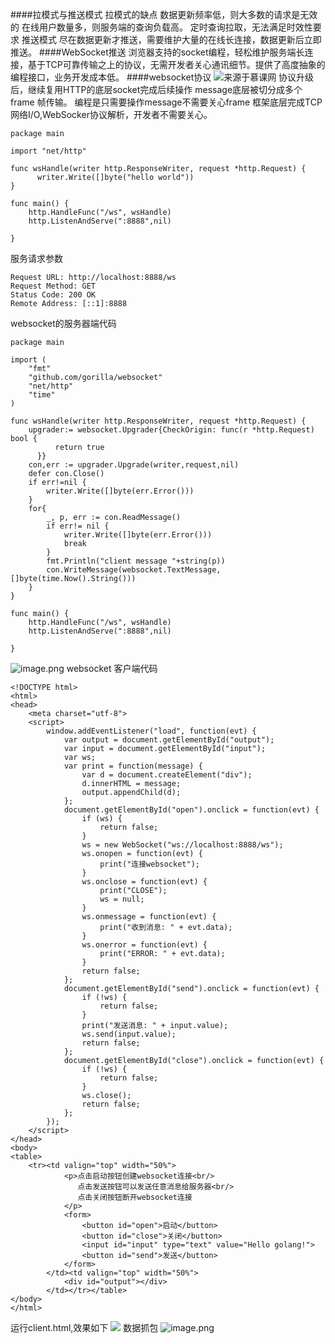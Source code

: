 ####拉模式与推送模式
拉模式的缺点 数据更新频率低，则大多数的请求是无效的
在线用户数量多，则服务端的查询负载高。
定时查询拉取，无法满足时效性要求
推送模式 尽在数据更新才推送，需要维护大量的在线长连接，数据更新后立即推送。
####WebSocket推送
浏览器支持的socket编程，轻松维护服务端长连接，基于TCP可靠传输之上的协议，无需开发者关心通讯细节。提供了高度抽象的编程接口，业务开发成本低。
####websocket协议
![来源于慕课网](https://upload-images.jianshu.io/upload_images/143845-f84d1c9c3ed8720c.png?imageMogr2/auto-orient/strip%7CimageView2/2/w/1240)
协议升级后，继续复用HTTP的底层socket完成后续操作
message底层被切分成多个frame 帧传输。
编程是只需要操作message不需要关心frame
框架底层完成TCP网络I/O,WebSocker协议解析，开发者不需要关心。
```
package main

import "net/http"

func wsHandle(writer http.ResponseWriter, request *http.Request) {
      writer.Write([]byte("hello world"))
}

func main() {
	http.HandleFunc("/ws", wsHandle)
	http.ListenAndServe(":8888",nil)
	
}
```
服务请求参数
```
Request URL: http://localhost:8888/ws
Request Method: GET
Status Code: 200 OK
Remote Address: [::1]:8888
```
websocket的服务器端代码
```
package main

import (
	"fmt"
	"github.com/gorilla/websocket"
	"net/http"
	"time"
)

func wsHandle(writer http.ResponseWriter, request *http.Request) {
	upgrader:= websocket.Upgrader{CheckOrigin: func(r *http.Request) bool {
		  return true
	  }}
 	con,err := upgrader.Upgrade(writer,request,nil)
 	defer con.Close()
	if err!=nil {
		writer.Write([]byte(err.Error()))
	}
	for{
		_, p, err := con.ReadMessage()
		if err!= nil {
			writer.Write([]byte(err.Error()))
			break
		}
		fmt.Println("client message "+string(p))
		con.WriteMessage(websocket.TextMessage,[]byte(time.Now().String()))
	}
}

func main() {
	http.HandleFunc("/ws", wsHandle)
	http.ListenAndServe(":8888",nil)
	
}
```

![image.png](https://upload-images.jianshu.io/upload_images/143845-29daadb76b64af9f.png?imageMogr2/auto-orient/strip%7CimageView2/2/w/1240)
websocket 客户端代码
```
<!DOCTYPE html>
<html>
<head>
    <meta charset="utf-8">
    <script>
        window.addEventListener("load", function(evt) {
            var output = document.getElementById("output");
            var input = document.getElementById("input");
            var ws;
            var print = function(message) {
                var d = document.createElement("div");
                d.innerHTML = message;
                output.appendChild(d);
            };
            document.getElementById("open").onclick = function(evt) {
                if (ws) {
                    return false;
                }
                ws = new WebSocket("ws://localhost:8888/ws");
                ws.onopen = function(evt) {
                    print("连接websocket");
                }
                ws.onclose = function(evt) {
                    print("CLOSE");
                    ws = null;
                }
                ws.onmessage = function(evt) {
                    print("收到消息: " + evt.data);
                }
                ws.onerror = function(evt) {
                    print("ERROR: " + evt.data);
                }
                return false;
            };
            document.getElementById("send").onclick = function(evt) {
                if (!ws) {
                    return false;
                }
                print("发送消息: " + input.value);
                ws.send(input.value);
                return false;
            };
            document.getElementById("close").onclick = function(evt) {
                if (!ws) {
                    return false;
                }
                ws.close();
                return false;
            };
        });
    </script>
</head>
<body>
<table>
    <tr><td valign="top" width="50%">
            <p>点击启动按钮创建websocket连接<br/>
               点击发送按钮可以发送任意消息给服务器<br/>
               点击关闭按钮断开websocket连接
            </p>
            <form>
                <button id="open">启动</button>
                <button id="close">关闭</button>
                <input id="input" type="text" value="Hello golang!">
                <button id="send">发送</button>
            </form>
        </td><td valign="top" width="50%">
            <div id="output"></div>
        </td></tr></table>
</body>
</html>
```
运行client.html,效果如下
![](https://upload-images.jianshu.io/upload_images/143845-2ae74638dca37a36.png?imageMogr2/auto-orient/strip%7CimageView2/2/w/1240)
数据抓包
![image.png](https://upload-images.jianshu.io/upload_images/143845-5021084175e458b9.png?imageMogr2/auto-orient/strip%7CimageView2/2/w/1240)

